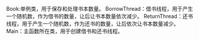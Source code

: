 Book:单例类，用于保存和处理书本数量。
BorrowThread：借书线程，用于产生一个随机数，作为借书的数量，让后让书本数量依次减少。
ReturnThread：还书线程，用于产生一个随机数，作为还书的数量，让后依次让书本数量减少。
Main：主函数所在类，用于创建借书和还书线程。
